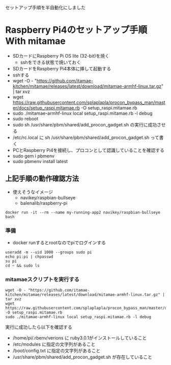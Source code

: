 セットアップ手順を半自動化にしました

# Raspberry Pi4のセットアップ手順 With mitamae
* SDカードにRaspberry Pi OS lite (32-bit)を焼く
    * sshをできる状態で焼いておく
* SDカードをRaspberry Pi4本体に挿して起動する
* sshする
* wget -O - "https://github.com/itamae-kitchen/mitamae/releases/latest/download/mitamae-armhf-linux.tar.gz" | tar xvz
* wget https://raw.githubusercontent.com/splaplapla/procon_bypass_man/master/docs/setup_raspi.mitamae.rb -O setup_raspi.mitamae.rb
* sudo ./mitamae-armhf-linux local setup_raspi.mitamae.rb -l debug
* sudo reboot
* sudo sh /usr/share/pbm/shared/add_procon_gadget.sh の実行に成功させる
* /etc/rc.local に sh /usr/share/pbm/shared/add_procon_gadget.sh って書く
* PCとRaspberry Pi4を接続し、プロコンとして認識していることを確認する
* sudo gem i pbmenv
* sudo pbmenv install latest

## 上記手順の動作確認方法
* 使えそうなイメージ
  * navikey/raspbian-bullseye
  * balenalib/raspberry-pi

```shell
docker run -it --rm --name my-running-app2 navikey/raspbian-bullseye bash
```

### 準備
* docker runするとrootなのでpiでログインする

```shell
useradd -m --uid 1000 --groups sudo pi
echo pi:pi | chpasswd
su pi
cd ~ && sudo ls
```

### mitamaeスクリプトを実行する

```
wget -O - "https://github.com/itamae-kitchen/mitamae/releases/latest/download/mitamae-armhf-linux.tar.gz" | tar xvz
wget https://raw.githubusercontent.com/splaplapla/procon_bypass_man/master/docs/setup_raspi.mitamae.rb -O setup_raspi.mitamae.rb
sudo ./mitamae-armhf-linux local setup_raspi.mitamae.rb -l debug
```

実行に成功したら以下を確認する

* /home/pi/.rbenv/verions に ruby3.0.1がインストールしていること
* /etc/modules に指定の文字列があること
* /boot/config.txt に指定の文字列があること
* /usr/share/pbm/shared/add_procon_gadget.sh が存在していること

